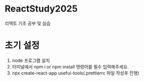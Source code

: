 # ReactStudy2025

리액트 기초 공부 및 실습

# 초기 설정

1. node 프로그램 설치
2. 터미널에서 npm i or npm install 명령어를 필수 입력해주세요.
3. npx create-react-app useful-tools(.prettierrc 파일 작성후 진행)
